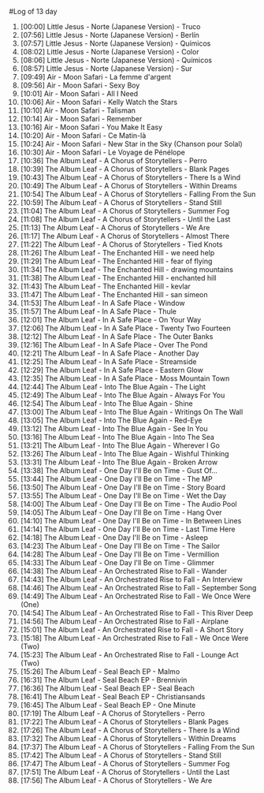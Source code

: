 #Log of 13 day

1. [00:00] Little Jesus - Norte (Japanese Version) - Truco
1. [07:56] Little Jesus - Norte (Japanese Version) - Berlín
1. [07:57] Little Jesus - Norte (Japanese Version) - Químicos
1. [08:02] Little Jesus - Norte (Japanese Version) - Color
1. [08:06] Little Jesus - Norte (Japanese Version) - Químicos
1. [08:57] Little Jesus - Norte (Japanese Version) - Sur
1. [09:49] Air - Moon Safari - La femme d'argent
1. [09:56] Air - Moon Safari - Sexy Boy
1. [10:01] Air - Moon Safari - All I Need
1. [10:06] Air - Moon Safari - Kelly Watch the Stars
1. [10:10] Air - Moon Safari - Talisman
1. [10:14] Air - Moon Safari - Remember
1. [10:16] Air - Moon Safari - You Make It Easy
1. [10:20] Air - Moon Safari - Ce Matin-là
1. [10:24] Air - Moon Safari - New Star in the Sky (Chanson pour Solal)
1. [10:30] Air - Moon Safari - Le Voyage de Pénélope
1. [10:36] The Album Leaf - A Chorus of Storytellers - Perro
1. [10:39] The Album Leaf - A Chorus of Storytellers - Blank Pages
1. [10:43] The Album Leaf - A Chorus of Storytellers - There Is a Wind
1. [10:49] The Album Leaf - A Chorus of Storytellers - Within Dreams
1. [10:54] The Album Leaf - A Chorus of Storytellers - Falling From the Sun
1. [10:59] The Album Leaf - A Chorus of Storytellers - Stand Still
1. [11:04] The Album Leaf - A Chorus of Storytellers - Summer Fog
1. [11:08] The Album Leaf - A Chorus of Storytellers - Until the Last
1. [11:13] The Album Leaf - A Chorus of Storytellers - We Are
1. [11:17] The Album Leaf - A Chorus of Storytellers - Almost There
1. [11:22] The Album Leaf - A Chorus of Storytellers - Tied Knots
1. [11:26] The Album Leaf - The Enchanted Hill - we need help
1. [11:29] The Album Leaf - The Enchanted Hill - fear of flying
1. [11:34] The Album Leaf - The Enchanted Hill - drawing mountains
1. [11:38] The Album Leaf - The Enchanted Hill - enchanted hill
1. [11:43] The Album Leaf - The Enchanted Hill - kevlar
1. [11:47] The Album Leaf - The Enchanted Hill - san simeon
1. [11:53] The Album Leaf - In A Safe Place - Window
1. [11:57] The Album Leaf - In A Safe Place - Thule
1. [12:01] The Album Leaf - In A Safe Place - On Your Way
1. [12:06] The Album Leaf - In A Safe Place - Twenty Two Fourteen
1. [12:12] The Album Leaf - In A Safe Place - The Outer Banks
1. [12:16] The Album Leaf - In A Safe Place - Over The Pond
1. [12:21] The Album Leaf - In A Safe Place - Another Day
1. [12:25] The Album Leaf - In A Safe Place - Streamside
1. [12:29] The Album Leaf - In A Safe Place - Eastern Glow
1. [12:35] The Album Leaf - In A Safe Place - Moss Mountain Town
1. [12:44] The Album Leaf - Into The Blue Again - The Light
1. [12:49] The Album Leaf - Into The Blue Again - Always For You
1. [12:54] The Album Leaf - Into The Blue Again - Shine
1. [13:00] The Album Leaf - Into The Blue Again - Writings On The Wall
1. [13:05] The Album Leaf - Into The Blue Again - Red-Eye
1. [13:12] The Album Leaf - Into The Blue Again - See In You
1. [13:16] The Album Leaf - Into The Blue Again - Into The Sea
1. [13:21] The Album Leaf - Into The Blue Again - Wherever I Go
1. [13:26] The Album Leaf - Into The Blue Again - Wishful Thinking
1. [13:31] The Album Leaf - Into The Blue Again - Broken Arrow
1. [13:38] The Album Leaf - One Day I'll Be on Time - Gust Of...
1. [13:44] The Album Leaf - One Day I'll Be on Time - The MP
1. [13:50] The Album Leaf - One Day I'll Be on Time - Story Board
1. [13:55] The Album Leaf - One Day I'll Be on Time - Wet the Day
1. [14:00] The Album Leaf - One Day I'll Be on Time - The Audio Pool
1. [14:05] The Album Leaf - One Day I'll Be on Time - Hang Over
1. [14:10] The Album Leaf - One Day I'll Be on Time - In Between Lines
1. [14:14] The Album Leaf - One Day I'll Be on Time - Last Time Here
1. [14:18] The Album Leaf - One Day I'll Be on Time - Asleep
1. [14:23] The Album Leaf - One Day I'll Be on Time - The Sailor
1. [14:28] The Album Leaf - One Day I'll Be on Time - Vermillion
1. [14:33] The Album Leaf - One Day I'll Be on Time - Glimmer
1. [14:38] The Album Leaf - An Orchestrated Rise to Fall - Wander
1. [14:43] The Album Leaf - An Orchestrated Rise to Fall - An Interview
1. [14:46] The Album Leaf - An Orchestrated Rise to Fall - September Song
1. [14:49] The Album Leaf - An Orchestrated Rise to Fall - We Once Were (One)
1. [14:54] The Album Leaf - An Orchestrated Rise to Fall - This River Deep
1. [14:56] The Album Leaf - An Orchestrated Rise to Fall - Airplane
1. [15:01] The Album Leaf - An Orchestrated Rise to Fall - A Short Story
1. [15:18] The Album Leaf - An Orchestrated Rise to Fall - We Once Were (Two)
1. [15:23] The Album Leaf - An Orchestrated Rise to Fall - Lounge Act (Two)
1. [15:26] The Album Leaf - Seal Beach EP - Malmo
1. [16:31] The Album Leaf - Seal Beach EP - Brennivin
1. [16:36] The Album Leaf - Seal Beach EP - Seal Beach
1. [16:41] The Album Leaf - Seal Beach EP - Christiansands
1. [16:45] The Album Leaf - Seal Beach EP - One Minute
1. [17:19] The Album Leaf - A Chorus of Storytellers - Perro
1. [17:22] The Album Leaf - A Chorus of Storytellers - Blank Pages
1. [17:26] The Album Leaf - A Chorus of Storytellers - There Is a Wind
1. [17:32] The Album Leaf - A Chorus of Storytellers - Within Dreams
1. [17:37] The Album Leaf - A Chorus of Storytellers - Falling From the Sun
1. [17:42] The Album Leaf - A Chorus of Storytellers - Stand Still
1. [17:47] The Album Leaf - A Chorus of Storytellers - Summer Fog
1. [17:51] The Album Leaf - A Chorus of Storytellers - Until the Last
1. [17:56] The Album Leaf - A Chorus of Storytellers - We Are
